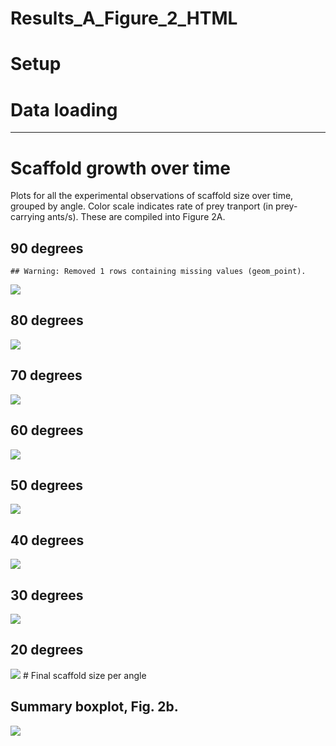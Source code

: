 Results\_A\_Figure\_2\_HTML
================

# Setup

# Data loading

-----

# Scaffold growth over time

Plots for all the experimental observations of scaffold size over time,
grouped by angle. Color scale indicates rate of prey tranport (in
prey-carrying ants/s). These are compiled into Figure 2A.

## 90 degrees

    ## Warning: Removed 1 rows containing missing values (geom_point).

![](Results_A-Figure_2AB_files/figure-gfm/unnamed-chunk-3-1.png)<!-- -->

## 80 degrees

![](Results_A-Figure_2AB_files/figure-gfm/unnamed-chunk-4-1.png)<!-- -->

## 70 degrees

![](Results_A-Figure_2AB_files/figure-gfm/unnamed-chunk-5-1.png)<!-- -->

## 60 degrees

![](Results_A-Figure_2AB_files/figure-gfm/unnamed-chunk-6-1.png)<!-- -->

## 50 degrees

![](Results_A-Figure_2AB_files/figure-gfm/unnamed-chunk-7-1.png)<!-- -->

## 40 degrees

![](Results_A-Figure_2AB_files/figure-gfm/unnamed-chunk-8-1.png)<!-- -->

## 30 degrees

![](Results_A-Figure_2AB_files/figure-gfm/unnamed-chunk-9-1.png)<!-- -->

## 20 degrees

![](Results_A-Figure_2AB_files/figure-gfm/unnamed-chunk-10-1.png)<!-- -->
\# Final scaffold size per angle

## Summary boxplot, Fig. 2b.

![](Results_A-Figure_2AB_files/figure-gfm/unnamed-chunk-11-1.png)<!-- -->
